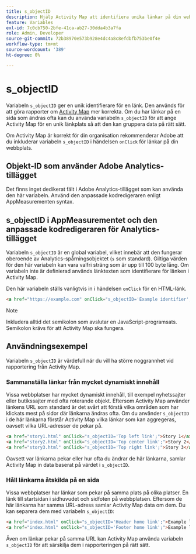 ```yaml
---
title: s_objectID
description: Hjälp Activity Map att identifiera unika länkar på din webbplats.
feature: Variables
exl-id: 7c0cb750-2bfe-41ca-ab27-30dda4b3a7fa
role: Admin, Developer
source-git-commit: 72b38970e573b928e4dc4a8c8efdbfb753be0f4e
workflow-type: tm+mt
source-wordcount: '389'
ht-degree: 0%

---
```


# s_objectID

Variabeln `s_objectID` ger en unik identifierare för en länk. Den används för att göra rapporter om [Activity Map](/help/analyze/activity-map/overview.md) mer korrekta. Om du har länkar på en sida som ändras ofta kan du använda variabeln `s_objectID` för att ange Activity Map för en unik länkplats så att den kan gruppera data på rätt sätt.

Om Activity Map är korrekt för din organisation rekommenderar Adobe att du inkluderar variabeln `s_objectID` i händelsen `onClick` för länkar på din webbplats.

## Objekt-ID som använder Adobe Analytics-tillägget

Det finns inget dedikerat fält i Adobe Analytics-tillägget som kan använda den här variabeln. Använd den anpassade kodredigeraren enligt AppMeasurementen syntax.

## s_objectID i AppMeasurementet och den anpassade kodredigeraren för Analytics-tillägget

Variabeln `s_objectID` är en global variabel, vilket innebär att den fungerar oberoende av Analytics-spårningsobjektet (`s` som standard). Giltiga värden för den här variabeln kan vara valfri sträng som är upp till 100 byte lång. Om variabeln inte är definierad används länktexten som identifierare för länken i Activity Map.

Den här variabeln ställs vanligtvis in i händelsen `onClick` för en HTML-länk.

```HTML
<a href="https://example.com" onClick="s_objectID='Example identifier';">Example link</a>
```

>[!NOTE]
>
>Inkludera alltid det semikolon som avslutar en JavaScript-programsats. Semikolon krävs för att Activity Map ska fungera.

## Användningsexempel

Variabeln `s_objectID` är värdefull när du vill ha större noggrannhet vid rapportering från Activity Map.

### Sammanställa länkar från mycket dynamiskt innehåll

Vissa webbplatser har mycket dynamiskt innehåll, till exempel nyhetssajter eller butikssajter med ofta roterande objekt. Eftersom Activity Map använder länkens URL som standard är det svårt att förstå vilka områden som har klickats mest på sidor där länkarna ändras ofta. Om du använder `s_objectID` i de här länkarna förstår Activity Map vilka länkar som kan aggregeras, oavsett vilka URL-adresser de pekar på.

```HTML
<a href="story1.html" onClick="s_objectID='Top left link';">Story 1</a>
<a href="story2.html" onClick="s_objectID='Top center link';">Story 2</a>
<a href="story3.html" onClick="s_objectID='Top right link';">Story 3</a>
```

Oavsett var länkarna pekar eller hur ofta du ändrar de här länkarna, samlar Activity Map in data baserat på värdet i `s_objectID`.

### Håll länkarna åtskilda på en sida

Vissa webbplatser har länkar som pekar på samma plats på olika platser. En länk till startsidan i sidhuvudet och sidfoten på webbplatsen. Eftersom de här länkarna har samma URL-adress samlar Activity Map data om dem. Du kan separera dem med variabeln `s_objectID`:

```HTML
<a href="index.html" onClick="s_objectID='Header home link';">Example link in Header</a>
<a href="index.html" onClick="s_objectID='Footer home link';">Example link in Footer</a>
```

Även om länkar pekar på samma URL kan Activity Map använda variabeln `s_objectID` för att särskilja dem i rapporteringen på rätt sätt.
